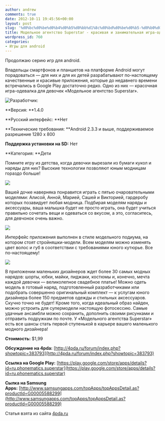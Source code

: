 ```yaml
---
author: andrew
comments: true
date: 2012-10-11 19:45:56+00:00
layout: post
slug: '%d0%bc%d0%be%d0%b4%d0%b5%d0%bb%d1%8c%d0%bd%d0%be%d0%b5-%d0%b0%d0%b3%d0%b5%d0%bd%d1%82%d1%81%d1%82%d0%b2%d0%be-superstar-%d0%ba%d1%80%d0%b0%d1%81%d0%b8%d0%b2%d0%b0%d1%8f-%d0%b8-%d0%b7%d0%b0%d0%bd'
title: Модельное агентство Superstar - красивая и занимательная игра-одевалка
wordpress_id: 760
categories:
- Игры для android
---
```


Продолжаю серию игр для android.





Владельцы смартфонов и планшетов на платформе Android могут порадоваться — для них и для их детей разрабатывают по-настоящему качественные и красивые приложения, которые до недавнего времени встречались в Google Play достаточно редко. Одно из них — красочная игра-одевалка для девочек «Модельное агентство Superstar».





![Разработчик: ](http://s.4pda.ru/wp-content/uploads/2012/10/device-2012-10-01-0917401-480x300.png)


  <!-- more -->


**Версия: **1.4.0





**Русский интерфейс: **Нет





**Технические требования: **Android 2.3.3 и выше, поддерживаемое разрешение 1280 х 800





**Поддержка установки на SD:** Нет





**Категория: **Дети









Помните игру из детства, когда девочки вырезали из бумаги кукол и наряды для них? Высокие технологии позволяют юным модницам гораздо больше!





![](http://s.4pda.ru/wp-content/uploads/2012/10/device-2012-10-01-0920311-480x300.png)



Вашей дочке наверняка понравится играть с пятью очаровательными моделями: Алисой, Анной, Марией, Сашей и Викторией, гардеробу которых позавидует любая модница. Подбирая моделям наряды и аксессуары, ваша малышка будет не просто играть, она будет учиться правильно сочетать вещи и одеваться со вкусом, а это, согласитесь, для девчонок очень важно.





![](http://s.4pda.ru/wp-content/uploads/2012/10/device-2012-10-01-0919321-480x300.png)


Интерфейс приложения выполнен в стиле модельного подиума, на котором стоят стройняшки-модели. Всем моделям можно изменять цвет волос и губ в соответствии с требованиями юного кутюрье. Все по-настоящему!





![](http://s.4pda.ru/wp-content/uploads/2012/10/device-2012-10-01-0933591-480x300.png)

В приложении маленьких дизайнеров ждет более 30 самых модных нарядов: шорты, юбки, майки, пиджаки, костюмы и, конечно, мечта каждой девочки — великолепное свадебное платье! Можно одеть модель в готовый наряд, подготовленный разработчиками или подобрать совершенно оригинальный комплект — к услугам юного дизайнера более 150 предметов одежды и стильных аксессуаров. Скучно точно не будет! Кроме того, когда идеальный образ найден, можно устроить для супермодели настоящую фотосессию. Самые удачные ансамбли можно сохранить, дополнить своими рисунками и отправить подружкам по почте. У «Модельного агентства Superstar» есть все шансы стать первой ступенькой в карьере вашего маленького модного дизайнера!





**Стоимость:** $1,99





**Обсуждение на 4pda:** [http://4pda.ru/forum/index.php?showtopic=383793](http://4pda.ru/forum/index.php?showtopic=383793)





**Ссылка на Google Play:** [https://play.google.com/store/apps/details?id=ru.phonematics.superstar](https://play.google.com/store/apps/details?id=ru.phonematics.superstar)





**Сылка на Samsung Apps:** [http://www.samsungapps.com/topApps/topAppsDetail.as?productId=G00005588299](http://www.samsungapps.com/topApps/topAppsDetail.as?productId=G00005588299)





Статья взята из сайта [4pda.ru](http://4pda.ru/2012/10/03/73543/)
